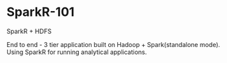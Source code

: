 # SparkR-101
SparkR + HDFS

End to end - 3 tier application built on Hadoop + Spark(standalone mode).
Using SparkR for running analytical applications. 
